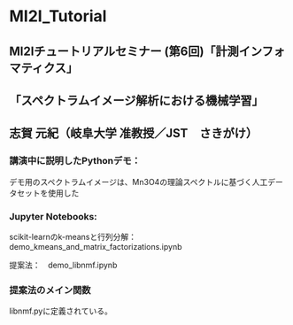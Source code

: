 # MI2I_Tutorial

## MI2Iチュートリアルセミナー (第6回)「計測インフォマティクス」
## 「スペクトラムイメージ解析における機械学習」
## 志賀 元紀（岐阜大学 准教授／JST　さきがけ）

### 講演中に説明したPythonデモ：
デモ用のスペクトラムイメージは、Mn3O4の理論スペクトルに基づく人工データセットを使用した

### Jupyter Notebooks:
scikit-learnのk-meansと行列分解：　demo_kmeans_and_matrix_factorizations.ipynb

提案法：　demo_libnmf.ipynb


### 提案法のメイン関数
libnmf.pyに定義されている。
